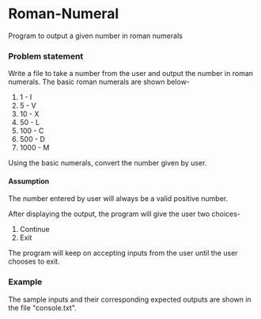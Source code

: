 # Roman-Numeral
Program to output a given number in roman numerals

### Problem statement
Write a file to take a number from the user and output the number in roman numerals. The basic roman numerals are shown below-
1. 1 - I
2. 5 - V
3. 10 - X
4. 50 - L
5. 100 - C
6. 500 - D
7. 1000 - M

Using the basic numerals, convert the number given by user.

#### Assumption
The number entered by user will always be a valid positive number.

After displaying the output, the program will give the user two choices-
1. Continue
2. Exit

The program will keep on accepting inputs from the user until the user chooses to exit.

### Example
The sample inputs and their corresponding expected outputs are shown in the file "console.txt". 

